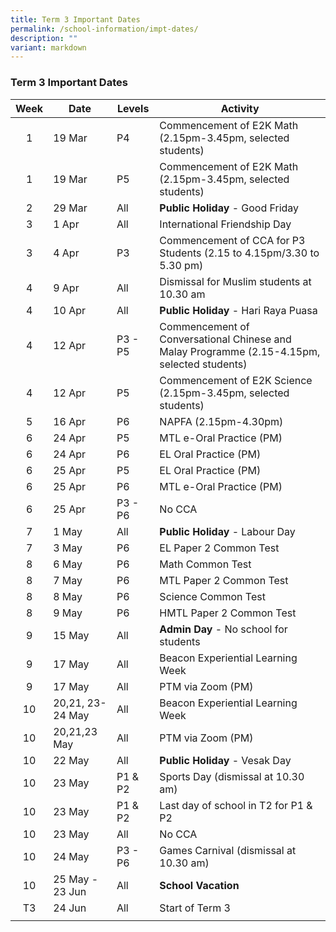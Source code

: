 ```yaml
---
title: Term 3 Important Dates
permalink: /school-information/impt-dates/
description: ""
variant: markdown
---
```

### Term 3 Important Dates

| Week | Date | Levels | Activity |
|:---:| -------- | --- | --- |
| 1 | 19 Mar | P4 | Commencement of E2K Math (2.15pm-3.45pm, selected students) |
| 1 | 19 Mar | P5 | Commencement of E2K Math (2.15pm-3.45pm, selected students) |
| 2 | 29 Mar | All | **Public Holiday** - Good Friday |
| 3 | 1 Apr | All | International Friendship Day |
| 3 | 4 Apr | P3 | Commencement of CCA for P3 Students (2.15 to 4.15pm/3.30 to 5.30 pm) |
| 4 | 9 Apr | All | Dismissal for Muslim students at 10.30 am |
| 4 | 10 Apr | All | **Public Holiday** - Hari Raya Puasa |
| 4 | 12 Apr | P3 - P5 | Commencement of Conversational Chinese and Malay Programme (2.15-4.15pm, selected students) |
| 4 | 12 Apr | P5 | Commencement of E2K Science (2.15pm-3.45pm, selected students) |
| 5 | 16 Apr | P6 | NAPFA (2.15pm-4.30pm) |
| 6 | 24 Apr | P5 | MTL e-Oral Practice (PM) |
| 6 | 24 Apr | P6 | EL Oral Practice (PM) |
| 6 | 25 Apr | P5 | EL Oral Practice (PM) |
| 6 | 25 Apr | P6 | MTL e-Oral Practice (PM) |
| 6 | 25 Apr | P3 - P6 | No CCA |
| 7 | 1 May | All | **Public Holiday** - Labour Day |
| 7  |3 May | P6 | EL Paper 2 Common Test |
| 8 | 6 May | P6 | Math Common Test |
| 8 | 7 May | P6 | MTL Paper 2 Common Test |
| 8 | 8 May | P6 | Science Common Test |
| 8 | 9 May | P6 | HMTL Paper 2 Common Test |
| 9 | 15 May | All | **Admin Day** - No school for students |
| 9 | 17 May | All | Beacon Experiential Learning Week |
| 9 | 17 May | All | PTM via Zoom (PM) |
| 10 | 20,21, 23-24 May | All | Beacon Experiential Learning Week |
| 10 | 20,21,23 May | All | PTM via Zoom (PM) |
| 10 | 22 May | All | **Public Holiday** - Vesak Day |
| 10 | 23 May | P1 & P2 | Sports Day (dismissal at 10.30 am) |
| 10 | 23 May | P1 & P2 | Last day of school in T2 for P1 & P2 |
| 10 | 23 May | All | No CCA |
| 10 | 24 May | P3 - P6 | Games Carnival (dismissal at 10.30 am) |
| 10 | 25 May - 23 Jun | All | **School Vacation** |
| T3 | 24 Jun | All | Start of Term 3 |
|  |  |  |  |